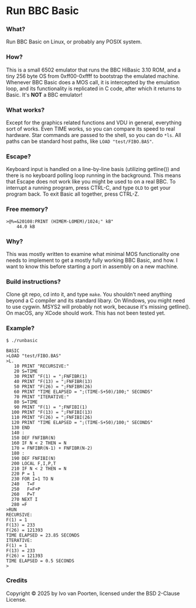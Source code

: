 # Run BBC Basic

### What?

Run BBC Basic on Linux, or probably any POSIX system.

### How?

This is a small 6502 emulator that runs the BBC HiBasic 3.10 ROM, and a tiny 256 byte OS from 0xff00-0xffff to bootstrap the emulated machine.
Whenever BBC Basic does a MOS call, it is intercepted by the emulation loop, and its functionality is replicated in C code, after which it returns to Basic.
It's **NOT** a BBC emulator!

### What works?

Except for the graphics related functions and VDU in general, everything sort of works.
Even TIME works, so you can compare its speed to real hardware.
Star commands are passed to the shell, so you can do ```*ls```.
All paths can be standard host paths, like ```LOAD "test/FIBO.BAS"```.

### Escape?

Keyboard input is handled on a line-by-line basis (utilizing getline()) and there is no keyboard polling loop running in the background.
This means that Escape does not work like you might be used to on a real BBC.
To interrupt a running program, press CTRL-C, and type ```OLD``` to get your program back.
To exit Basic all together, press CTRL-Z.

### Free memory?

```
>@%=&20108:PRINT (HIMEM-LOMEM)/1024;" kB"
    44.0 kB
```

### Why?

This was mostly written to examine what minimal MOS functionality one needs to implement to get a mostly fully working BBC Basic, and how.
I want to know this before starting a port in assembly on a new machine.

### Build instructions?

Clone git repo, cd into it, and type ```make```. You shouldn't need anything beyond a C compiler and its standard libary.
On Windows, you might need to use cygwin. MSYS2 will probably not work, because it's missing getline().
On macOS, any XCode should work. This has not been tested yet.

### Example?

```
$ ./runbasic 

BASIC
>LOAD "test/FIBO.BAS"
>L.
   10 PRINT "RECURSIVE:"
   20 S=TIME
   30 PRINT "F(1) = ";FNFIBR(1)
   40 PRINT "F(13) = ";FNFIBR(13)
   50 PRINT "F(26) = ";FNFIBR(26)
   60 PRINT "TIME ELAPSED = ";(TIME-S+50)/100;" SECONDS"
   70 PRINT "ITERATIVE:"
   80 S=TIME
   90 PRINT "F(1) = ";FNFIBI(1)
  100 PRINT "F(13) = ";FNFIBI(13)
  110 PRINT "F(26) = ";FNFIBI(26)
  120 PRINT "TIME ELAPSED = ";(TIME-S+50)/100;" SECONDS"
  130 END
  140 :
  150 DEF FNFIBR(N)
  160 IF N < 2 THEN = N
  170 = FNFIBR(N-1) + FNFIBR(N-2)
  180 :
  190 DEF FNFIBI(N)
  200 LOCAL F,I,P,T
  210 IF N < 2 THEN = N
  220 P = 1
  230 FOR I=1 TO N
  240   T=F
  250   F=F+P
  260   P=T
  270 NEXT I
  280 =F
>RUN
RECURSIVE:
F(1) = 1
F(13) = 233
F(26) = 121393
TIME ELAPSED = 23.85 SECONDS
ITERATIVE:
F(1) = 1
F(13) = 233
F(26) = 121393
TIME ELAPSED = 0.5 SECONDS
>
```

### Credits

Copyright © 2025 by Ivo van Poorten, licensed under the BSD 2-Clause License.
